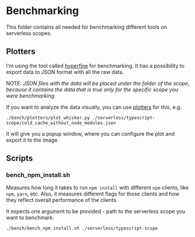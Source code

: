 # Benchmarking

This folder contains all needed for benchmarking different tools on serverless scopes.

## Plotters

I'm using the tool called [hyperfine](https://github.com/sharkdp/hyperfine) for benchmarking.
It has a possibility to export data to JSON format with all the raw data.

NOTE: _JSON files with the data will be placed under the folder of the scope, because it contains the data that is true only for the specific scope you were benchmarking._

If you want to analyze the data visually, you can use [plotters](./plotters) for this, e.g.

```shell
./bench/plotters/plot_whisker.py ./serverless/typescript-scope/cold_cache_without_node_modules.json
```

It will give you a popup window, where you can configure the plot and export it to the image.

## Scripts

### bench_npm_install.sh

Measures how long it takes to run `npm install` with different `npm` clients, like `npm`, `yarn`, etc.
Also, it measures different flags for those clients and how they reflect overall performance of the clients.

It expects one argument to be provided - path to the serverless scope you want to benchmark:

```shell
./bench/bench_npm_install.sh ./serverless/typescript-scope
```
